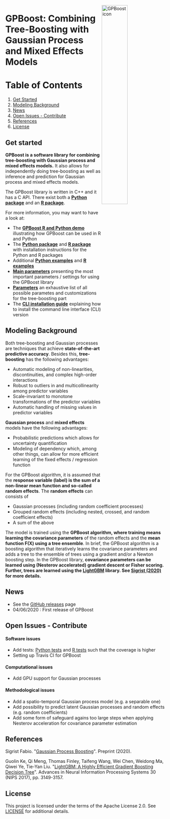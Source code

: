<img src="https://github.com/fabsig/GPBoost/blob/master/gpboost_sticker.jpg?raw=true"
     alt="GPBoost icon"
     align = "right"
     width="40%" />
     
GPBoost: Combining Tree-Boosting with Gaussian Process and Mixed Effects Models
===============================================================================
     
# Table of Contents
1. [Get Started](#get-started)
2. [Modeling Background](#modeling-background)
3. [News](#news)
4. [Open Issues - Contribute](#open-issues---contribute)
5. [References](#references)
6. [License](#license)

## Get started
**GPBoost is a software library for combining tree-boosting with Gaussian process and mixed effects models.** It also allows for independently doing tree-boosting as well as inference and prediction for Gaussian process and mixed effects models. 

The GPBoost library is written in C++ and it has a C API. There exist both a [**Python package**](https://github.com/fabsig/GPBoost/tree/master/python-package) and an [**R package**](https://github.com/fabsig/GPBoost/tree/master/R-package).

For more information, you may want to have a look at:

* The [**GPBoost R and Python demo**](https://htmlpreview.github.io/?https://github.com/fabsig/GPBoost/blob/master/examples/GPBoost_demo.html) illustrating how GPBoost can be used in R and Python
* The [**Python package**](https://github.com/fabsig/GPBoost/tree/master/python-package) and [**R package**](https://github.com/fabsig/GPBoost/tree/master/R-package) with installation instructions for the Python and R packages
* Additional [**Python examples**](https://github.com/fabsig/GPBoost/tree/master/examples/python-guide) and [**R examples**](https://github.com/fabsig/GPBoost/tree/master/R-package/demo)
* [**Main parameters**](https://github.com/fabsig/GPBoost/blob/master/docs/Main_parameters.rst) presenting the most important parameters / settings for using the GPBoost library
* [**Parameters**](https://github.com/fabsig/GPBoost/blob/master/docs/Parameters.rst) an exhaustive list of all possible parametes and customizations for the tree-boosting part
* The [**CLI installation guide**](https://github.com/fabsig/GPBoost/blob/master/docs/Installation_guide.rst) explaining how to install the command line interface (CLI) version


## Modeling Background
Both tree-boosting and Gaussian processes are techniques that achieve **state-of-the-art predictive accuracy**. Besides this, **tree-boosting** has the following advantages: 

* Automatic modeling of non-linearities, discontinuities, and complex high-order interactions
* Robust to outliers in and multicollinearity among predictor variables
* Scale-invariant to monotone transformations of the predictor variables
* Automatic handling of missing values in predictor variables

**Gaussian process** and **mixed effects** models have the following advantages:

* Probabilistic predictions which allows for uncertainty quantification
* Modeling of dependency which, among other things, can allow for more efficient learning of the fixed effects / regression function

For the GPBoost algorithm, it is assumed that the **response variable (label) is the sum of a non-linear mean function and so-called random effects**. The **random effects** can consists of

- Gaussian processes (including random coefficient processes)
- Grouped random effects (including nested, crossed, and random coefficient effects)
- A sum of the above

The model is trained using the **GPBoost algorithm, where training means learning the covariance parameters** of the random effects and the **mean function F(X) using a tree ensemble**. In brief, the GPBoost algorithm is a boosting algorithm that iteratively learns the covariance parameters and adds a tree to the ensemble of trees using a gradient and/or a Newton boosting step. In the GPBoost library, **covariance parameters can be learned using (Nesterov accelerated) gradient descent or Fisher scoring. Further, trees are learned using the [LightGBM](https://github.com/microsoft/LightGBM/) library. See [Sigrist (2020)](http://arxiv.org/abs/2004.02653) for more details.**

## News

* See the [GitHub releases](https://github.com/fabsig/GPBoost/releases) page
* 04/06/2020 : First release of GPBoost

## Open Issues - Contribute

#### Software issues
- Add tests: [Python tests](https://github.com/fabsig/GPBoost/tree/master/tests) and [R tests](https://github.com/fabsig/GPBoost/tree/master/R-package/tests) such that the coverage is higher
- Setting up Travis CI for GPBoost 

#### Computational issues
- Add GPU support for Gaussian processes

#### Methodological issues
- Add a spatio-temporal Gaussian process model (e.g. a separable one)
- Add possibility to predict latent Gaussian processes and random effects (e.g. random coefficients)
- Add some form of safeguard agains too large steps when applying Nesterov acceleration for covariance parameter estimation

## References

Sigrist Fabio. "[Gaussian Process Boosting](http://arxiv.org/abs/2004.02653)". Preprint (2020).

Guolin Ke, Qi Meng, Thomas Finley, Taifeng Wang, Wei Chen, Weidong Ma, Qiwei Ye, Tie-Yan Liu. "[LightGBM: A Highly Efficient Gradient Boosting Decision Tree](https://papers.nips.cc/paper/6907-lightgbm-a-highly-efficient-gradient-boosting-decision-tree)". Advances in Neural Information Processing Systems 30 (NIPS 2017), pp. 3149-3157.

## License

This project is licensed under the terms of the Apache License 2.0. See [LICENSE](https://github.com/fabsig/GPBoost/blob/master/LICENSE) for additional details.
